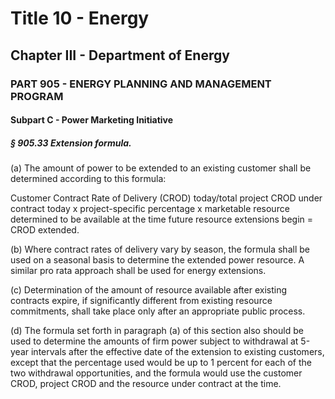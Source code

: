 
# Title 10 - Energy
## Chapter III - Department of Energy
### PART 905 - ENERGY PLANNING AND MANAGEMENT PROGRAM
#### Subpart C - Power Marketing Initiative
##### § 905.33 Extension formula.

(a) The amount of power to be extended to an existing customer shall be determined according to this formula:

Customer Contract Rate of Delivery (CROD) today/total project CROD under contract today x project-specific percentage x marketable resource determined to be available at the time future resource extensions begin = CROD extended.

(b) Where contract rates of delivery vary by season, the formula shall be used on a seasonal basis to determine the extended power resource. A similar pro rata approach shall be used for energy extensions.

(c) Determination of the amount of resource available after existing contracts expire, if significantly different from existing resource commitments, shall take place only after an appropriate public process.

(d) The formula set forth in paragraph (a) of this section also should be used to determine the amounts of firm power subject to withdrawal at 5-year intervals after the effective date of the extension to existing customers, except that the percentage used would be up to 1 percent for each of the two withdrawal opportunities, and the formula would use the customer CROD, project CROD and the resource under contract at the time.
